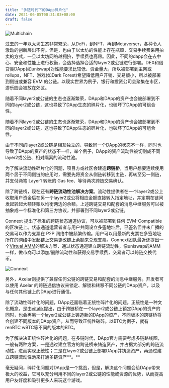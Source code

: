 ```yaml
---
title: "多链时代下的DApp碎片化"
date: 2021-06-05T00:31:03+08:00
draft: false
---
```


![Multichain](/img/Multi-chain时代下的DApp碎片化/Multichain.png)

过去的一年以太坊生态非常繁荣，从DeFi，到NFT，再到Metaverser，各种令人激动的创新层出不穷。但是，也由于以太坊的性能上存在瓶颈，交易手续费采用拍卖的方式，一旦以太坊网络越拥挤，手续费也高昂。因此，不同的dapp会在去中心、安全和性能上进行权衡，会选择选择合适的layer2或公链进行部署。DEX和借贷类DApp(如uniswap)对性能要求比较低、资金量大，所以被部署到主网或rollups，NFT、游戏(如Dark Forest)希望降低用户开销、交易额小，所以被部署到侧链或兼容 EVM 的公链。以现实世界为例子，银行和投资公司会聚集在市区，游乐园会被放在郊区。

随着不同layer2或公链的生态也逐渐繁荣，DApp和DApp的资产也会被部署到不同的layer2或公链，这也导致了DApp生态的碎片化，也破坏了DApp的可组合性。

随着不同layer2或公链的生态也逐渐繁荣，DApp和DApp的资产也会被部署到不同的layer2或公链，这也导致了DApp生态的碎片化，也破坏了DApp的可组合性。

由于不同的layer2或公链是相互独立的，导致同一个DApp的状态不一样，同时也导致了DApp的资产的状态不一样，举个例子，DApp的资产流动性被切割成不同layer2或公链、相对隔离的流动性池。

为了解决流动性碎片化的问题，项目方或社区会建造**跨链桥**，当用户想要连续使用两个居于不同侧链的应用时，需要先将资金从侧链转移到主链，再转至另一侧链，并支付两笔 Layer1 转账的 Gas fee、等待两次跨链交易确认。

除了跨链桥，现在还有**跨链流动性池解决方案**。流动性提供者在一个layer2或公上收取用户资金后在另一个layer2或公将相应金额直接转入指定地址，并定期在链间发起转起大额转账以均衡两边的余额。上述跨链交易和配套的消息中继服务可以被抽象成一个标准化和第三方协议，并部署到不同layer2或公链。

Connext 提出了标准的跨链状态通道协议，可以被部署到任何 EVM-Compatible 的区块链上。状态通道运营者者与用户共同设立多签地址后，已签名但并未广播的交易可以作为支票在 P2P 网络中被频繁传输。用户可以用最新的支票在多签地址所在的网络中发起链上交易更改链上余额来兑现支票。Connext团队最近还提出一个[Virtual AMM](https://medium.com/connext/solving-the-liquidity-problem-88bde201501#:~:text=have%20to%20solve.-,Virtual%20AMMs,-The%20above%20problem)的解决方案，通过状态通道建立跨链流动性，像uniswap的AMM一样，做市商可以添加/删除流动性和获得交易手续费，交易者可以跨链交换代币。

![Connext](/img/Multi-chain时代下的DApp碎片化/Connext.png)

另外，Axelar则提供了兼容任何公链的跨链交易和配套的消息中继服务。开发者可以使用 Axelar 的跨链通信协议来锁定、解锁和转移不同公链的DApp资产，以及与任何其他链上的DApp进行通信。

除了流动性碎片化的问题，DApp还面临着正统性碎片化的问题。正统性是一种文化概念，是由[vitalik](https://vitalik.ca/general/2021/03/23/legitimacy.html)提出，由于跨链桥在一个layer2或公链上锁定DApp的资产的同时，也会再另一个layer2或公链上铸造新的DApp的资产，不同版本的跨链桥将会创建不同版本的DApp资产，从而导致正统性破碎。以BTC为例子，就有renBTC wBTC等不同的版本的BTC。

为了解决决正统性碎片化的问题，在多链时代，DApp官方需要考虑多链路线图，一般有两种方案，一是通过建立官方的跨链桥来铸造资产，并占据大部分的跨链流动性，进而实现正统性；二是在layer2或公链上部署DApp并铸造资产，再通过建立跨链流动性池来打通多链资产**。**

毫无疑问，碎片化问题对DApp是一个挑战，但是，解决这个问题会给DApp带来极大的收益，它可以充分利用不同的layer2或公链的性能或资源的优势，从而提高用户友好度和吸引更多人来玩这个游戏。